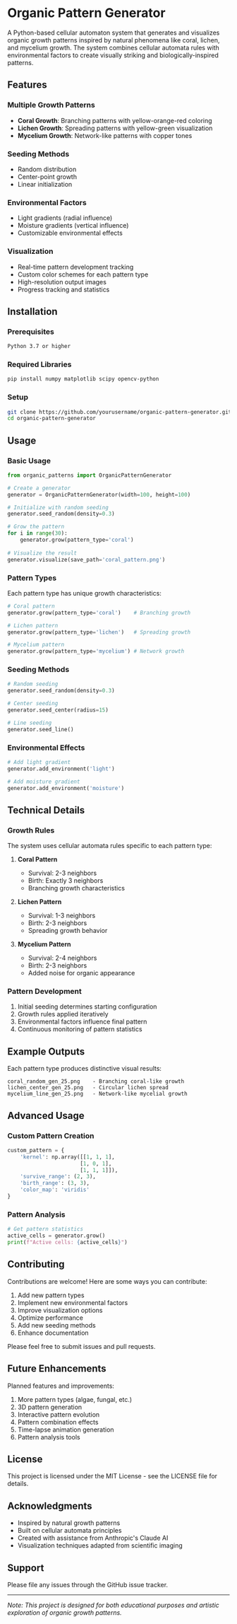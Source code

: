# Organic Pattern Generator

A Python-based cellular automaton system that generates and visualizes organic growth patterns inspired by natural phenomena like coral, lichen, and mycelium growth. The system combines cellular automata rules with environmental factors to create visually striking and biologically-inspired patterns.

## Features

### Multiple Growth Patterns
- **Coral Growth**: Branching patterns with yellow-orange-red coloring
- **Lichen Growth**: Spreading patterns with yellow-green visualization
- **Mycelium Growth**: Network-like patterns with copper tones

### Seeding Methods
- Random distribution
- Center-point growth
- Linear initialization

### Environmental Factors
- Light gradients (radial influence)
- Moisture gradients (vertical influence)
- Customizable environmental effects

### Visualization
- Real-time pattern development tracking
- Custom color schemes for each pattern type
- High-resolution output images
- Progress tracking and statistics

## Installation

### Prerequisites
```bash
Python 3.7 or higher
```

### Required Libraries
```bash
pip install numpy matplotlib scipy opencv-python
```

### Setup
```bash
git clone https://github.com/yourusername/organic-pattern-generator.git
cd organic-pattern-generator
```

## Usage

### Basic Usage
```python
from organic_patterns import OrganicPatternGenerator

# Create a generator
generator = OrganicPatternGenerator(width=100, height=100)

# Initialize with random seeding
generator.seed_random(density=0.3)

# Grow the pattern
for i in range(30):
    generator.grow(pattern_type='coral')
    
# Visualize the result
generator.visualize(save_path='coral_pattern.png')
```

### Pattern Types
Each pattern type has unique growth characteristics:

```python
# Coral pattern
generator.grow(pattern_type='coral')    # Branching growth

# Lichen pattern
generator.grow(pattern_type='lichen')   # Spreading growth

# Mycelium pattern
generator.grow(pattern_type='mycelium') # Network growth
```

### Seeding Methods
```python
# Random seeding
generator.seed_random(density=0.3)

# Center seeding
generator.seed_center(radius=15)

# Line seeding
generator.seed_line()
```

### Environmental Effects
```python
# Add light gradient
generator.add_environment('light')

# Add moisture gradient
generator.add_environment('moisture')
```

## Technical Details

### Growth Rules
The system uses cellular automata rules specific to each pattern type:

1. **Coral Pattern**
   - Survival: 2-3 neighbors
   - Birth: Exactly 3 neighbors
   - Branching growth characteristics

2. **Lichen Pattern**
   - Survival: 1-3 neighbors
   - Birth: 2-3 neighbors
   - Spreading growth behavior

3. **Mycelium Pattern**
   - Survival: 2-4 neighbors
   - Birth: 2-3 neighbors
   - Added noise for organic appearance

### Pattern Development
1. Initial seeding determines starting configuration
2. Growth rules applied iteratively
3. Environmental factors influence final pattern
4. Continuous monitoring of pattern statistics

## Example Outputs

Each pattern type produces distinctive visual results:

```
coral_random_gen_25.png    - Branching coral-like growth
lichen_center_gen_25.png   - Circular lichen spread
mycelium_line_gen_25.png   - Network-like mycelial growth
```

## Advanced Usage

### Custom Pattern Creation
```python
custom_pattern = {
    'kernel': np.array([[1, 1, 1],
                       [1, 0, 1],
                       [1, 1, 1]]),
    'survive_range': (2, 3),
    'birth_range': (3, 3),
    'color_map': 'viridis'
}
```

### Pattern Analysis
```python
# Get pattern statistics
active_cells = generator.grow()
print(f"Active cells: {active_cells}")
```

## Contributing

Contributions are welcome! Here are some ways you can contribute:

1. Add new pattern types
2. Implement new environmental factors
3. Improve visualization options
4. Optimize performance
5. Add new seeding methods
6. Enhance documentation

Please feel free to submit issues and pull requests.

## Future Enhancements

Planned features and improvements:

1. More pattern types (algae, fungal, etc.)
2. 3D pattern generation
3. Interactive pattern evolution
4. Pattern combination effects
5. Time-lapse animation generation
6. Pattern analysis tools

## License

This project is licensed under the MIT License - see the LICENSE file for details.

## Acknowledgments

- Inspired by natural growth patterns
- Built on cellular automata principles
- Created with assistance from Anthropic's Claude AI
- Visualization techniques adapted from scientific imaging

## Support

Please file any issues through the GitHub issue tracker.

---

*Note: This project is designed for both educational purposes and artistic exploration of organic growth patterns.*